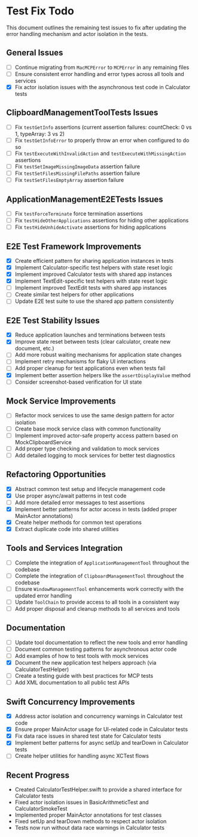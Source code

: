 # Test Fix Todo

This document outlines the remaining test issues to fix after updating the error handling mechanism and actor isolation in the tests.

## General Issues

- [ ] Continue migrating from `MacMCPError` to `MCPError` in any remaining files
- [ ] Ensure consistent error handling and error types across all tools and services
- [x] Fix actor isolation issues with the asynchronous test code in Calculator tests

## ClipboardManagementToolTests Issues

- [ ] Fix `testGetInfo` assertions (current assertion failures: countCheck: 0 vs 1, typeArray: 3 vs 2)
- [ ] Fix `testGetInfoError` to properly throw an error when configured to do so
- [ ] Fix `testExecuteWithInvalidAction` and `testExecuteWithMissingAction` assertions
- [ ] Fix `testSetImageMissingImageData` assertion failure
- [ ] Fix `testSetFilesMissingFilePaths` assertion failure
- [ ] Fix `testSetFilesEmptyArray` assertion failure

## ApplicationManagementE2ETests Issues

- [ ] Fix `testForceTerminate` force termination assertions
- [ ] Fix `testHideOtherApplications` assertions for hiding other applications
- [ ] Fix `testHideUnhideActivate` assertions for hiding applications

## E2E Test Framework Improvements

- [x] Create efficient pattern for sharing application instances in tests
- [x] Implement Calculator-specific test helpers with state reset logic
- [x] Implement improved Calculator tests with shared app instances
- [x] Implement TextEdit-specific test helpers with state reset logic
- [ ] Implement improved TextEdit tests with shared app instances
- [ ] Create similar test helpers for other applications
- [ ] Update E2E test suite to use the shared app pattern consistently

## E2E Test Stability Issues

- [x] Reduce application launches and terminations between tests
- [x] Improve state reset between tests (clear calculator, create new document, etc.)
- [ ] Add more robust waiting mechanisms for application state changes
- [ ] Implement retry mechanisms for flaky UI interactions
- [ ] Add proper cleanup for test applications even when tests fail
- [x] Implement better assertion helpers like the `assertDisplayValue` method
- [ ] Consider screenshot-based verification for UI state

## Mock Service Improvements

- [ ] Refactor mock services to use the same design pattern for actor isolation
- [ ] Create base mock service class with common functionality
- [ ] Implement improved actor-safe property access pattern based on MockClipboardService
- [ ] Add proper type checking and validation to mock services
- [ ] Add detailed logging to mock services for better test diagnostics

## Refactoring Opportunities

- [x] Abstract common test setup and lifecycle management code
- [x] Use proper async/await patterns in test code
- [ ] Add more detailed error messages to test assertions
- [x] Implement better patterns for actor access in tests (added proper MainActor annotations)
- [x] Create helper methods for common test operations
- [x] Extract duplicate code into shared utilities

## Tools and Services Integration

- [ ] Complete the integration of `ApplicationManagementTool` throughout the codebase
- [ ] Complete the integration of `ClipboardManagementTool` throughout the codebase
- [ ] Ensure `WindowManagementTool` enhancements work correctly with the updated error handling
- [ ] Update `ToolChain` to provide access to all tools in a consistent way
- [ ] Add proper disposal and cleanup methods to all services and tools

## Documentation

- [ ] Update tool documentation to reflect the new tools and error handling
- [ ] Document common testing patterns for asynchronous actor code
- [ ] Add examples of how to test tools with mock services
- [x] Document the new application test helpers approach (via CalculatorTestHelper)
- [ ] Create a testing guide with best practices for MCP tests
- [ ] Add XML documentation to all public test APIs

## Swift Concurrency Improvements

- [x] Address actor isolation and concurrency warnings in Calculator test code
- [x] Ensure proper MainActor usage for UI-related code in Calculator tests
- [x] Fix data race issues in shared test state for Calculator tests
- [x] Implement better patterns for async setUp and tearDown in Calculator tests
- [ ] Create helper utilities for handling async XCTest flows

## Recent Progress

- Created CalculatorTestHelper.swift to provide a shared interface for Calculator tests
- Fixed actor isolation issues in BasicArithmeticTest and CalculatorSmokeTest
- Implemented proper MainActor annotations for test classes
- Fixed setUp and tearDown methods to respect actor isolation
- Tests now run without data race warnings in Calculator tests